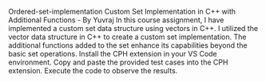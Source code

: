  Ordered-set-implementation
 Custom Set Implementation in C++ with Additional Functions - By Yuvraj
 In this course assignment, I have implemented a custom set data structure using vectors in C++. 
 I utilized the vector data structure in C++ to create a custom set implementation. 
 The additional functions added to the set enhance its capabilities beyond the basic set operations.
 Install the CPH extension in your VS Code environment.
 Copy and paste the provided test cases into the CPH extension.
 Execute the code to observe the results.
